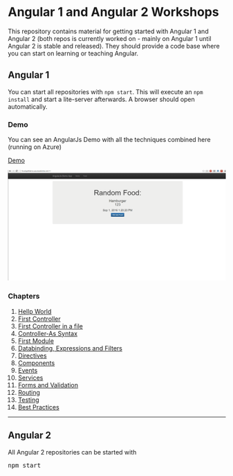 # Angular 1 and Angular 2 Workshops

This repository contains material for getting started with Angular 1 and Angular 2 (both repos is currently worked on - mainly on Angular 1 until Angular 2 is stable and released). They should provide a code base where you can start on learning or teaching Angular.

## Angular 1

You can start all repositories with `npm start`. This will execute an `npm install` and start a lite-server afterwards. A browser should open automatically.

### Demo

You can see an AngularJs Demo with all the techniques combined here (running on Azure)

[Demo](http://foodapi4demo.azurewebsites.net/)

![DemoGif](./_gitAssets/foodApiAzure.gif)

### Chapters

1. [Hellp World](#)
2. [First Controller](#)
3. [First Controller in a file](#)
4. [Controller-As Syntax](#)
5. [First Module](#)
6. [Databinding, Expressions and Filters](#)
7. [Directives](#)
8. [Components](#)
9. [Events](#)
10. [Services](#)
11. [Forms and Validation](#)
12. [Routing](#)
13. [Testing](#)
14. [Best Practices](#)

<hr/>

## Angular 2

All Angular 2 repositories can be started with

<pre>npm start</pre>